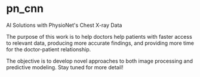 # pn_cnn
AI Solutions with PhysioNet's Chest X-ray Data

The purpose of this work is to help doctors help patients with faster access to relevant data, producing more accurate findings, and providing more time for the doctor-patient relationship. 

The objective is to develop novel approaches to both image processing and predictive modeling. Stay tuned for more detail!
